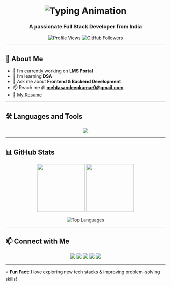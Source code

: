 <h1 align="center">
  <img src="https://readme-typing-svg.demolab.com?font=Fira+Code&weight=600&size=30&duration=3000&pause=500&color=00FFD1&center=true&width=600&lines=Hey+There!+👋;I+am+Sandeep+Mehta!;Frontend+%26+Backend+Developer;Passionate+about+Tech+%26+DSA" alt="Typing Animation" />
</h1>

<h3 align="center">A passionate Full Stack Developer from India</h3>

<p align="center">
  <img src="https://komarev.com/ghpvc/?username=sandeepkrmehta&label=Profile%20Views&color=blue&style=flat" alt="Profile Views" />
  <img src="https://img.shields.io/github/followers/sandeepkrmehta?label=Followers&style=social" alt="GitHub Followers" />
</p>

---

## 🚀 About Me  
- 🔭 I’m currently working on **LMS Portal**  
- 🌱 I’m learning **DSA**  
- 💬 Ask me about **Frontend & Backend Development**  
- 📫 Reach me @ **mehtasandeepkumar0@gmail.com**  
- 📄 [My Resume](https://drive.google.com/file/d/1cIjZc7CSBcHkvTlOEPbFENjSM2nA9Cig/view?usp=sharing)  

---

## 🛠️ Languages and Tools  
<p align="center">
  <img src="https://skillicons.dev/icons?i=html,css,js,react,nodejs,express,mongodb,python,django,java" />
</p>

---

## 📊 GitHub Stats  
<p align="center">
  <img src="https://github-readme-stats.vercel.app/api?username=sandeepkrmehta&show_icons=true&theme=tokyonight" height="150" />
  <img src="https://github-readme-streak-stats.herokuapp.com/?user=sandeepkrmehta&theme=dark" height="150" />
</p>

<!-- 🚀 Blinking Animated GitHub Card -->
<p align="center">
  <img src="https://github-readme-stats.vercel.app/api/top-langs/?username=sandeepkrmehta&theme=tokyonight&layout=compact" alt="Top Languages" style="animation: blinker 1.5s linear infinite;" />
</p>

<style>
  @keyframes blinker {
    50% { opacity: 0; }
  }
</style>

---

## 📫 Connect with Me  
<p align="center">
  <a href="https://my-portfolio-mwm1.onrender.com" target="_blank"><img src="https://img.shields.io/badge/🌍 Portfolio-FF4081?style=for-the-badge" /></a>  
  <a href="https://twitter.com/sandeep_mehta" target="_blank"><img src="https://img.shields.io/badge/Twitter-1DA1F2?style=for-the-badge&logo=twitter&logoColor=white" /></a>  
  <a href="https://linkedin.com/in/sandeep-kumar-mehta" target="_blank"><img src="https://img.shields.io/badge/LinkedIn-0077B5?style=for-the-badge&logo=linkedin&logoColor=white" /></a>  
  <a href="https://fb.com/sandeepkumarmeh" target="_blank"><img src="https://img.shields.io/badge/Facebook-1877F2?style=for-the-badge&logo=facebook&logoColor=white" /></a>  
  <a href="https://instagram.com/mr_sandeep__kr" target="_blank"><img src="https://img.shields.io/badge/Instagram-E4405F?style=for-the-badge&logo=instagram&logoColor=white" /></a>  
</p>

---

⭐ **Fun Fact**: I love exploring new tech stacks & improving problem-solving skills!
